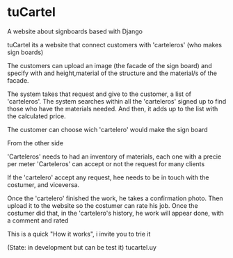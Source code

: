 # tuCartel
A website about signboards based with Django

tuCartel its a website that connect customers with 'carteleros' (who makes sign boards)

The customers can upload an image (the facade of the sign board) and specify with and height,material of the structure and the material/s of the facade.

The system takes that request and give to the customer, a list of 'carteleros'. 
The system searches within all the 'carteleros' signed up to find those who have the materials needed. And then, it adds up to the list with the calculated price.

The customer can choose wich 'cartelero' would make the sign board

From the other side 

'Carteleros' needs to had an inventory of materials, each one with a precie per meter
'Carteleros' can accept or not the request for many clients

If the 'cartelero' accept any request, hee needs to be in touch with the costumer, and viceversa.

Once the 'cartelero' finished the work, he takes a confirmation photo. Then upload it to the website so the costumer can rate his job. Once the costumer did that, in the 'cartelero's history, he work will appear done, with a comment and rated 

This is a quick "How it works", i invite you to trie it

(State: in development but can be test it)
tucartel.uy
